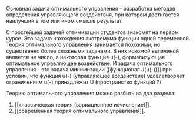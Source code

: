 Основная задача оптимального управления - разработка методов определения управляющего воздействия, при котором достигается наилучший в том или ином смысле результат.

С простейшей задачей оптимизации студентов знакомят на первом курсе. Это задача нахождения экстремума функции одной переменной. Теория оптимального управления занимается похожими, но существенно более сложными задачами. В них искомой величиной является не число, а некоторая функция u(-), формализующая оптимальное управляющее воздействие. И задача оптимального управления - это задача минимизации [[функционал J(u(-))]] при условии, что функция u(-) (управляющее воздействие) удовлетворяет ограничениям u(-) принадлежит U (пространство функций ?)

Теорию оптимального управления можно разбить на два раздела:
1)	[[классическая теория (вариационное исчисление)]].
2)	[[современная теория оптимального управления]].